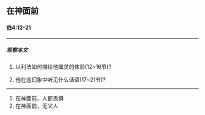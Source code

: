 ## 在神面前

#### 伯4:12-21

----

##### 观察本文
1. 以利法如何描绘他属灵的体验(12~16节)?
2. 他在这幻象中听见什么话语(17~21节)?----
1. 在神面前，人都畏惧
2. 在神面前，无义人